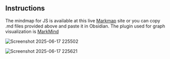 ## Instructions
The mindmap for JS is available at this live [Markmap](https://aditys018.github.io/JS_Mindmap/) site or you can copy .md files provided above and paste it in Obsidian. The plugin used for graph visualization is [MarkMind](https://www.markmind.net/)

![Screenshot 2025-06-17 225502](https://github.com/user-attachments/assets/1ee4c278-9584-46be-97a1-c230bda35e36)



![Screenshot 2025-06-17 225621](https://github.com/user-attachments/assets/e4e5c08d-9c27-4744-bd96-7e5068120f2d)
